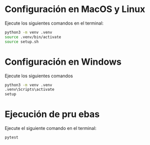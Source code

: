 # Configuración en MacOS y Linux

Ejecute los siguientes comandos    en el terminal:

```bash
python3 -m venv .venv
source .venv/bin/activate
source setup.sh
```
 
# Configuración en Windows

Ejecute los siguientes comandos 

```bash   
python3 -m venv .venv
.venv\Scripts\activate
setup    
``` 
  
# Ejecución de pru ebas

Ejecute el siguiente comando en el terminal:
  
```bash
pytest 
```     
      
